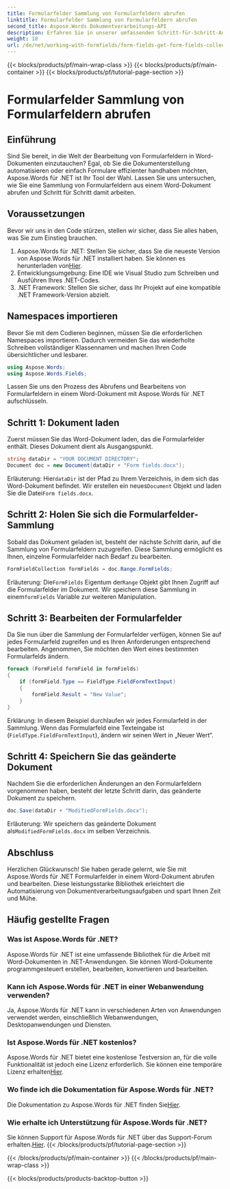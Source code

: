 ```yaml
---
title: Formularfelder Sammlung von Formularfeldern abrufen
linktitle: Formularfelder Sammlung von Formularfeldern abrufen
second_title: Aspose.Words Dokumentverarbeitungs-API
description: Erfahren Sie in unserer umfassenden Schritt-für-Schritt-Anleitung, wie Sie mit Aspose.Words für .NET Formularfelder in Word-Dokumenten abrufen und bearbeiten.
weight: 10
url: /de/net/working-with-formfields/form-fields-get-form-fields-collection/
---
```


{{< blocks/products/pf/main-wrap-class >}}
{{< blocks/products/pf/main-container >}}
{{< blocks/products/pf/tutorial-page-section >}}

# Formularfelder Sammlung von Formularfeldern abrufen

## Einführung

Sind Sie bereit, in die Welt der Bearbeitung von Formularfeldern in Word-Dokumenten einzutauchen? Egal, ob Sie die Dokumenterstellung automatisieren oder einfach Formulare effizienter handhaben möchten, Aspose.Words für .NET ist Ihr Tool der Wahl. Lassen Sie uns untersuchen, wie Sie eine Sammlung von Formularfeldern aus einem Word-Dokument abrufen und Schritt für Schritt damit arbeiten.

## Voraussetzungen

Bevor wir uns in den Code stürzen, stellen wir sicher, dass Sie alles haben, was Sie zum Einstieg brauchen.

1.  Aspose.Words für .NET: Stellen Sie sicher, dass Sie die neueste Version von Aspose.Words für .NET installiert haben. Sie können es herunterladen von[Hier](https://releases.aspose.com/words/net/).
2. Entwicklungsumgebung: Eine IDE wie Visual Studio zum Schreiben und Ausführen Ihres .NET-Codes.
3. .NET Framework: Stellen Sie sicher, dass Ihr Projekt auf eine kompatible .NET Framework-Version abzielt.

## Namespaces importieren

Bevor Sie mit dem Codieren beginnen, müssen Sie die erforderlichen Namespaces importieren. Dadurch vermeiden Sie das wiederholte Schreiben vollständiger Klassennamen und machen Ihren Code übersichtlicher und lesbarer.

```csharp
using Aspose.Words;
using Aspose.Words.Fields;
```

Lassen Sie uns den Prozess des Abrufens und Bearbeitens von Formularfeldern in einem Word-Dokument mit Aspose.Words für .NET aufschlüsseln.

## Schritt 1: Dokument laden

Zuerst müssen Sie das Word-Dokument laden, das die Formularfelder enthält. Dieses Dokument dient als Ausgangspunkt.

```csharp
string dataDir = "YOUR DOCUMENT DIRECTORY";
Document doc = new Document(dataDir + "Form fields.docx");
```

 Erläuterung: Hier`dataDir` ist der Pfad zu Ihrem Verzeichnis, in dem sich das Word-Dokument befindet. Wir erstellen ein neues`Document` Objekt und laden Sie die Datei`Form fields.docx`.

## Schritt 2: Holen Sie sich die Formularfelder-Sammlung

Sobald das Dokument geladen ist, besteht der nächste Schritt darin, auf die Sammlung von Formularfeldern zuzugreifen. Diese Sammlung ermöglicht es Ihnen, einzelne Formularfelder nach Bedarf zu bearbeiten.

```csharp
FormFieldCollection formFields = doc.Range.FormFields;
```

 Erläuterung: Die`FormFields` Eigentum der`Range` Objekt gibt Ihnen Zugriff auf die Formularfelder im Dokument. Wir speichern diese Sammlung in einem`formFields` Variable zur weiteren Manipulation.

## Schritt 3: Bearbeiten der Formularfelder

Da Sie nun über die Sammlung der Formularfelder verfügen, können Sie auf jedes Formularfeld zugreifen und es Ihren Anforderungen entsprechend bearbeiten. Angenommen, Sie möchten den Wert eines bestimmten Formularfelds ändern.

```csharp
foreach (FormField formField in formFields)
{
    if (formField.Type == FieldType.FieldFormTextInput)
    {
        formField.Result = "New Value";
    }
}
```

Erklärung: In diesem Beispiel durchlaufen wir jedes Formularfeld in der Sammlung. Wenn das Formularfeld eine Texteingabe ist (`FieldType.FieldFormTextInput`), ändern wir seinen Wert in „Neuer Wert“.

## Schritt 4: Speichern Sie das geänderte Dokument

Nachdem Sie die erforderlichen Änderungen an den Formularfeldern vorgenommen haben, besteht der letzte Schritt darin, das geänderte Dokument zu speichern.

```csharp
doc.Save(dataDir + "ModifiedFormFields.docx");
```

 Erläuterung: Wir speichern das geänderte Dokument als`ModifiedFormFields.docx` im selben Verzeichnis.

## Abschluss

Herzlichen Glückwunsch! Sie haben gerade gelernt, wie Sie mit Aspose.Words für .NET Formularfelder in einem Word-Dokument abrufen und bearbeiten. Diese leistungsstarke Bibliothek erleichtert die Automatisierung von Dokumentverarbeitungsaufgaben und spart Ihnen Zeit und Mühe.

## Häufig gestellte Fragen

### Was ist Aspose.Words für .NET?
Aspose.Words für .NET ist eine umfassende Bibliothek für die Arbeit mit Word-Dokumenten in .NET-Anwendungen. Sie können Word-Dokumente programmgesteuert erstellen, bearbeiten, konvertieren und bearbeiten.

### Kann ich Aspose.Words für .NET in einer Webanwendung verwenden?
Ja, Aspose.Words für .NET kann in verschiedenen Arten von Anwendungen verwendet werden, einschließlich Webanwendungen, Desktopanwendungen und Diensten.

### Ist Aspose.Words für .NET kostenlos?
Aspose.Words für .NET bietet eine kostenlose Testversion an, für die volle Funktionalität ist jedoch eine Lizenz erforderlich. Sie können eine temporäre Lizenz erhalten[Hier](https://purchase.aspose.com/temporary-license/).

### Wo finde ich die Dokumentation für Aspose.Words für .NET?
 Die Dokumentation zu Aspose.Words für .NET finden Sie[Hier](https://reference.aspose.com/words/net/).

### Wie erhalte ich Unterstützung für Aspose.Words für .NET?
 Sie können Support für Aspose.Words für .NET über das Support-Forum erhalten.[Hier](https://forum.aspose.com/c/words/8).
{{< /blocks/products/pf/tutorial-page-section >}}

{{< /blocks/products/pf/main-container >}}
{{< /blocks/products/pf/main-wrap-class >}}

{{< blocks/products/products-backtop-button >}}
